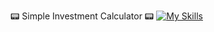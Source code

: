 📟 Simple Investment Calculator 📟
[![My Skills](https://skillicons.dev/icons?i=html,css,js,react)](https://skillicons.dev)
